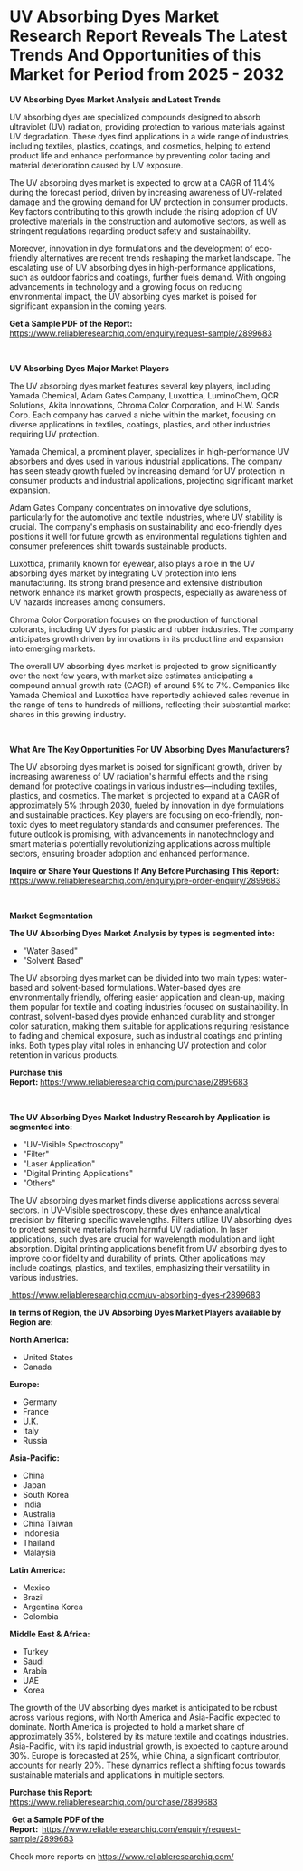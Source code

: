 <p><h1>UV Absorbing Dyes Market Research Report Reveals The Latest Trends And Opportunities of this Market for Period from 2025 - 2032</h1></p><p><strong>UV Absorbing Dyes Market Analysis and Latest Trends</strong></p>
<p><p>UV absorbing dyes are specialized compounds designed to absorb ultraviolet (UV) radiation, providing protection to various materials against UV degradation. These dyes find applications in a wide range of industries, including textiles, plastics, coatings, and cosmetics, helping to extend product life and enhance performance by preventing color fading and material deterioration caused by UV exposure.</p><p>The UV absorbing dyes market is expected to grow at a CAGR of 11.4% during the forecast period, driven by increasing awareness of UV-related damage and the growing demand for UV protection in consumer products. Key factors contributing to this growth include the rising adoption of UV protective materials in the construction and automotive sectors, as well as stringent regulations regarding product safety and sustainability. </p><p>Moreover, innovation in dye formulations and the development of eco-friendly alternatives are recent trends reshaping the market landscape. The escalating use of UV absorbing dyes in high-performance applications, such as outdoor fabrics and coatings, further fuels demand. With ongoing advancements in technology and a growing focus on reducing environmental impact, the UV absorbing dyes market is poised for significant expansion in the coming years.</p></p>
<p><strong>Get a Sample PDF of the Report:&nbsp;</strong> <a href="https://www.reliableresearchiq.com/enquiry/request-sample/2899683?utm_campaign=2761&utm_medium=2&utm_source=Github&utm_content=ia&utm_term=16032025&utm_id=uv-absorbing-dyes">https://www.reliableresearchiq.com/enquiry/request-sample/2899683</a></p>
<p>&nbsp;</p>
<p><strong>UV Absorbing Dyes Major Market Players</strong></p>
<p><p>The UV absorbing dyes market features several key players, including Yamada Chemical, Adam Gates Company, Luxottica, LuminoChem, QCR Solutions, Akita Innovations, Chroma Color Corporation, and H.W. Sands Corp. Each company has carved a niche within the market, focusing on diverse applications in textiles, coatings, plastics, and other industries requiring UV protection.</p><p>Yamada Chemical, a prominent player, specializes in high-performance UV absorbers and dyes used in various industrial applications. The company has seen steady growth fueled by increasing demand for UV protection in consumer products and industrial applications, projecting significant market expansion.</p><p>Adam Gates Company concentrates on innovative dye solutions, particularly for the automotive and textile industries, where UV stability is crucial. The company's emphasis on sustainability and eco-friendly dyes positions it well for future growth as environmental regulations tighten and consumer preferences shift towards sustainable products.</p><p>Luxottica, primarily known for eyewear, also plays a role in the UV absorbing dyes market by integrating UV protection into lens manufacturing. Its strong brand presence and extensive distribution network enhance its market growth prospects, especially as awareness of UV hazards increases among consumers.</p><p>Chroma Color Corporation focuses on the production of functional colorants, including UV dyes for plastic and rubber industries. The company anticipates growth driven by innovations in its product line and expansion into emerging markets.</p><p>The overall UV absorbing dyes market is projected to grow significantly over the next few years, with market size estimates anticipating a compound annual growth rate (CAGR) of around 5% to 7%. Companies like Yamada Chemical and Luxottica have reportedly achieved sales revenue in the range of tens to hundreds of millions, reflecting their substantial market shares in this growing industry.</p></p>
<p>&nbsp;</p>
<p><strong>What Are The Key Opportunities For UV Absorbing Dyes Manufacturers?</strong></p>
<p><p>The UV absorbing dyes market is poised for significant growth, driven by increasing awareness of UV radiation's harmful effects and the rising demand for protective coatings in various industries—including textiles, plastics, and cosmetics. The market is projected to expand at a CAGR of approximately 5% through 2030, fueled by innovation in dye formulations and sustainable practices. Key players are focusing on eco-friendly, non-toxic dyes to meet regulatory standards and consumer preferences. The future outlook is promising, with advancements in nanotechnology and smart materials potentially revolutionizing applications across multiple sectors, ensuring broader adoption and enhanced performance.</p></p>
<p><strong>Inquire or Share Your Questions If Any Before Purchasing This Report:</strong> <a href="https://www.reliableresearchiq.com/enquiry/pre-order-enquiry/2899683?utm_campaign=2761&utm_medium=2&utm_source=Github&utm_content=ia&utm_term=16032025&utm_id=uv-absorbing-dyes">https://www.reliableresearchiq.com/enquiry/pre-order-enquiry/2899683</a></p>
<p>&nbsp;</p>
<p><strong>Market Segmentation</strong></p>
<p><strong>The UV Absorbing Dyes Market Analysis by types is segmented into:</strong></p>
<p><ul><li>"Water Based"</li><li>"Solvent Based"</li></ul></p>
<p><p>The UV absorbing dyes market can be divided into two main types: water-based and solvent-based formulations. Water-based dyes are environmentally friendly, offering easier application and clean-up, making them popular for textile and coating industries focused on sustainability. In contrast, solvent-based dyes provide enhanced durability and stronger color saturation, making them suitable for applications requiring resistance to fading and chemical exposure, such as industrial coatings and printing inks. Both types play vital roles in enhancing UV protection and color retention in various products.</p></p>
<p><strong>Purchase this Report:&nbsp;</strong><a href="https://www.reliableresearchiq.com/purchase/2899683?utm_campaign=2761&utm_medium=2&utm_source=Github&utm_content=ia&utm_term=16032025&utm_id=uv-absorbing-dyes">https://www.reliableresearchiq.com/purchase/2899683</a></p>
<p>&nbsp;</p>
<p><strong>The UV Absorbing Dyes Market Industry Research by Application is segmented into:</strong></p>
<p><ul><li>"UV-Visible Spectroscopy"</li><li>"Filter"</li><li>"Laser Application"</li><li>"Digital Printing Applications"</li><li>"Others"</li></ul></p>
<p><p>The UV absorbing dyes market finds diverse applications across several sectors. In UV-Visible spectroscopy, these dyes enhance analytical precision by filtering specific wavelengths. Filters utilize UV absorbing dyes to protect sensitive materials from harmful UV radiation. In laser applications, such dyes are crucial for wavelength modulation and light absorption. Digital printing applications benefit from UV absorbing dyes to improve color fidelity and durability of prints. Other applications may include coatings, plastics, and textiles, emphasizing their versatility in various industries.</p></p>
<p><a href="https://www.reliableresearchiq.com/uv-absorbing-dyes-r2899683?utm_campaign=2761&utm_medium=2&utm_source=Github&utm_content=ia&utm_term=16032025&utm_id=uv-absorbing-dyes">&nbsp;https://www.reliableresearchiq.com/uv-absorbing-dyes-r2899683</a></p>
<p><strong>In terms of Region, the UV Absorbing Dyes Market Players available by Region are:</strong></p>
<p>
    <p> <strong> North America: </strong>
        <ul>
            <li>United States</li>
            <li>Canada</li>
        </ul>
        </p> 
    <p> <strong> Europe: </strong>
        <ul>
            <li>Germany</li>
            <li>France</li>
            <li>U.K.</li>
            <li>Italy</li>
            <li>Russia</li>
        </ul>
        </p> 
    <p> <strong> Asia-Pacific: </strong>
        <ul>
            <li>China</li>
            <li>Japan</li>
            <li>South Korea</li>
            <li>India</li>
            <li>Australia</li>
            <li>China Taiwan</li>
            <li>Indonesia</li>
            <li>Thailand</li>
            <li>Malaysia</li>
        </ul>
        </p> 
    <p> <strong> Latin America: </strong>
        <ul>
            <li>Mexico</li>
            <li>Brazil</li>
            <li>Argentina Korea</li>
            <li>Colombia</li>
        </ul>
        </p> 
    <p> <strong> Middle East & Africa: </strong>
        <ul>
            <li>Turkey</li>
            <li>Saudi</li>
            <li>Arabia</li>
            <li>UAE</li>
            <li>Korea</li>
        </ul>
    </p>
    </p>
<p><p>The growth of the UV absorbing dyes market is anticipated to be robust across various regions, with North America and Asia-Pacific expected to dominate. North America is projected to hold a market share of approximately 35%, bolstered by its mature textile and coatings industries. Asia-Pacific, with its rapid industrial growth, is expected to capture around 30%. Europe is forecasted at 25%, while China, a significant contributor, accounts for nearly 20%. These dynamics reflect a shifting focus towards sustainable materials and applications in multiple sectors.</p></p>
<p><strong>Purchase this Report: </strong><a href="https://www.reliableresearchiq.com/purchase/2899683?utm_campaign=2761&utm_medium=2&utm_source=Github&utm_content=ia&utm_term=16032025&utm_id=uv-absorbing-dyes">https://www.reliableresearchiq.com/purchase/2899683</a></p>
<p>&nbsp;<strong>Get a Sample PDF of the Report:&nbsp;&nbsp;</strong><a href="https://www.reliableresearchiq.com/enquiry/request-sample/2899683?utm_campaign=2761&utm_medium=2&utm_source=Github&utm_content=ia&utm_term=16032025&utm_id=uv-absorbing-dyes">https://www.reliableresearchiq.com/enquiry/request-sample/2899683</a></p>
<p><strong></strong></p>
<p>Check more reports on <a href="https://www.reliableresearchiq.com/?utm_campaign=2761&utm_medium=2&utm_source=Github&utm_content=ia&utm_term=16032025&utm_id=uv-absorbing-dyes">https://www.reliableresearchiq.com/</a></p>
